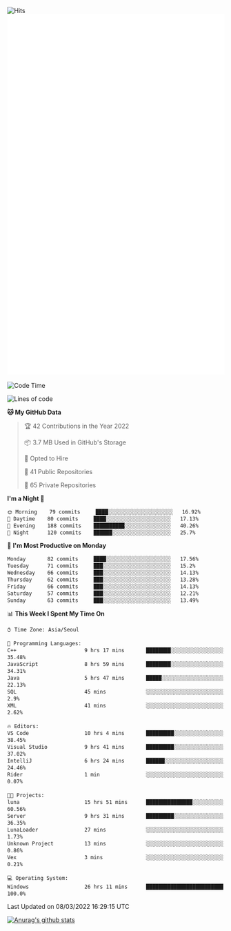 ![Hits](https://hits.seeyoufarm.com/api/count/incr/badge.svg?url=https%3A%2F%2Fgithub.com%2Fkokose1234&count_bg=%2379C83D&title_bg=%23555555&icon=apple.svg&icon_color=%23E7E7E7&title=hits&edge_flat=false)
<br/>
![Metrics](https://github.com/kokose1234/kokose1234/blob/main/github-metrics.svg)

<!--START_SECTION:waka-->
![Code Time](http://img.shields.io/badge/Code%20Time-549%20hrs%2049%20mins-blue)

![Lines of code](https://img.shields.io/badge/From%20Hello%20World%20I%27ve%20Written-10%20Million%20lines%20of%20code-blue)

**🐱 My GitHub Data** 

> 🏆 42 Contributions in the Year 2022
 > 
> 📦 3.7 MB Used in GitHub's Storage 
 > 
> 💼 Opted to Hire
 > 
> 📜 41 Public Repositories 
 > 
> 🔑 65 Private Repositories  
 > 
**I'm a Night 🦉** 

```text
🌞 Morning    79 commits     ████░░░░░░░░░░░░░░░░░░░░░   16.92% 
🌆 Daytime    80 commits     ████░░░░░░░░░░░░░░░░░░░░░   17.13% 
🌃 Evening    188 commits    ██████████░░░░░░░░░░░░░░░   40.26% 
🌙 Night      120 commits    ██████░░░░░░░░░░░░░░░░░░░   25.7%

```
📅 **I'm Most Productive on Monday** 

```text
Monday       82 commits     ████░░░░░░░░░░░░░░░░░░░░░   17.56% 
Tuesday      71 commits     ███░░░░░░░░░░░░░░░░░░░░░░   15.2% 
Wednesday    66 commits     ███░░░░░░░░░░░░░░░░░░░░░░   14.13% 
Thursday     62 commits     ███░░░░░░░░░░░░░░░░░░░░░░   13.28% 
Friday       66 commits     ███░░░░░░░░░░░░░░░░░░░░░░   14.13% 
Saturday     57 commits     ███░░░░░░░░░░░░░░░░░░░░░░   12.21% 
Sunday       63 commits     ███░░░░░░░░░░░░░░░░░░░░░░   13.49%

```


📊 **This Week I Spent My Time On** 

```text
⌚︎ Time Zone: Asia/Seoul

💬 Programming Languages: 
C++                      9 hrs 17 mins       ████████░░░░░░░░░░░░░░░░░   35.48% 
JavaScript               8 hrs 59 mins       ████████░░░░░░░░░░░░░░░░░   34.31% 
Java                     5 hrs 47 mins       █████░░░░░░░░░░░░░░░░░░░░   22.13% 
SQL                      45 mins             ░░░░░░░░░░░░░░░░░░░░░░░░░   2.9% 
XML                      41 mins             ░░░░░░░░░░░░░░░░░░░░░░░░░   2.62%

🔥 Editors: 
VS Code                  10 hrs 4 mins       █████████░░░░░░░░░░░░░░░░   38.45% 
Visual Studio            9 hrs 41 mins       █████████░░░░░░░░░░░░░░░░   37.02% 
IntelliJ                 6 hrs 24 mins       ██████░░░░░░░░░░░░░░░░░░░   24.46% 
Rider                    1 min               ░░░░░░░░░░░░░░░░░░░░░░░░░   0.07%

🐱‍💻 Projects: 
luna                     15 hrs 51 mins      ███████████████░░░░░░░░░░   60.56% 
Server                   9 hrs 31 mins       █████████░░░░░░░░░░░░░░░░   36.35% 
LunaLoader               27 mins             ░░░░░░░░░░░░░░░░░░░░░░░░░   1.73% 
Unknown Project          13 mins             ░░░░░░░░░░░░░░░░░░░░░░░░░   0.86% 
Vex                      3 mins              ░░░░░░░░░░░░░░░░░░░░░░░░░   0.21%

💻 Operating System: 
Windows                  26 hrs 11 mins      █████████████████████████   100.0%

```


 Last Updated on 08/03/2022 16:29:15 UTC
<!--END_SECTION:waka-->

[![Anurag's github stats](https://github-readme-stats.vercel.app/api?username=kokose1234&theme=dracula)](https://github.com/anuraghazra/github-readme-stats)



	
